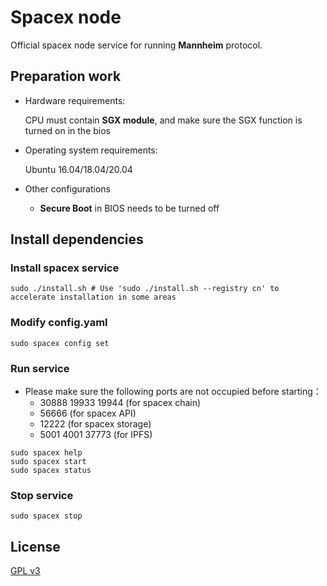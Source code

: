 # Spacex node
Official spacex node service for running **Mannheim** protocol.

## Preparation work
- Hardware requirements: 

  CPU must contain **SGX module**, and make sure the SGX function is turned on in the bios

- Operating system requirements:

  Ubuntu 16.04/18.04/20.04
  
- Other configurations

  - **Secure Boot** in BIOS needs to be turned off

## Install dependencies

### Install spacex service
```shell
sudo ./install.sh # Use 'sudo ./install.sh --registry cn' to accelerate installation in some areas
```

### Modify config.yaml
```shell
sudo spacex config set
```

### Run service

- Please make sure the following ports are not occupied before starting：
  - 30888 19933 19944 (for spacex chain)
  - 56666 (for spacex API)
  - 12222 (for spacex storage)
  - 5001 4001 37773 (for IPFS)

```shell
sudo spacex help
sudo spacex start
sudo spacex status
```

### Stop service

```shell
sudo spacex stop
```

## License

[GPL v3](LICENSE)
